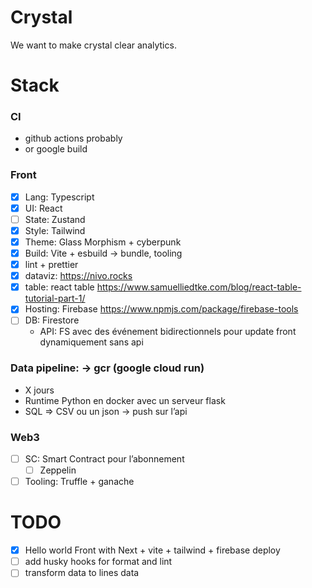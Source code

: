 # Crystal

We want to make crystal clear analytics.

# Stack

### CI

- github actions probably
- or google build

### Front

- [x] Lang: Typescript
- [x] UI: React
- [ ] State: Zustand
- [x] Style: Tailwind
- [x] Theme: Glass Morphism + cyberpunk
- [x] Build: Vite + esbuild -> bundle, tooling
- [x] lint + prettier
- [x] dataviz: https://nivo.rocks
- [x] table: react table https://www.samuelliedtke.com/blog/react-table-tutorial-part-1/
- [x] Hosting: Firebase https://www.npmjs.com/package/firebase-tools
- [ ] DB: Firestore
  - API: FS avec des événement bidirectionnels pour update front dynamiquement sans api

### Data pipeline: -> gcr (google cloud run)

- X jours
- Runtime Python en docker avec un serveur flask
- SQL => CSV ou un json
  -> push sur l’api

### Web3

- [ ] SC: Smart Contract pour l’abonnement
  - [ ] Zeppelin
- [ ] Tooling: Truffle + ganache

# TODO

- [x] Hello world Front with Next + vite + tailwind + firebase deploy
- [ ] add husky hooks for format and lint
- [ ] transform data to lines data

